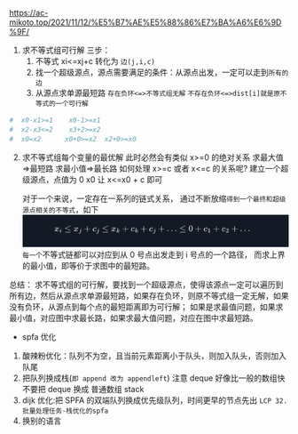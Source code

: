 https://ac-mikoto.top/2021/11/12/%E5%B7%AE%E5%88%86%E7%BA%A6%E6%9D%9F/

1. 求不等式组可行解
   三步：
   1. 不等式 xi<=xj+c 转化为 `边(j,i,c)`
   2. 找一个超级源点，源点需要满足的条件：从源点出发，一定可以走到`所有的边`
   3. 从源点求单源最短路
      `存在负环<=>不等式组无解`
      `不存在负环<=>dist[i]就是原不等式的一个可行解`

```py
#  x0-x1>=1    x0-1>=x1
#  x2-x3<=2    x3+2>=x2
#  x0=x2      x0+0>=x2  x2+0>=x0
```

2. 求不等式组每个变量的最优解
   此时必然会有类似 x>=0 的绝对关系
   求最大值=>最短路
   求最小值=>最长路
   如何处理 x>=c 或者 x<=c 的关系呢?
   建立一个超级源点，点值为 0 x0 让 x<=x0 + c 即可

   对于一个来说，一定存在一系列的链式关系，
   通过不断放缩`得到一个最终和超级源点相关的不等式`，如下
   ![](image/note/1646737682891.png)
   `每一个`不等式链都可以对应到从 0 号点出发走到 i 号点的一个路径，
   而求上界的最小值，即等价于求图中的最短路。

总结：
求不等式组的可行解，要找到一个超级源点，使得该源点一定可以遍历到所有边，然后从源点求单源最短路，如果存在负环，则原不等式组一定无解，如果没有负环，从源点到每个点的最短距离即为可行解；
如果是求最值问题，如果求最小值，对应图中求最长路，如果求最大值问题，对应在图中求最短路。

- spfa 优化

1. 酸辣粉优化：队列不为空，且当前元素距离小于队头，则加入队头，否则加入队尾
2. 把队列换成栈(`即 append 改为 appendleft`) 注意 deque 好像比一般的数组快 不要把 deque 换成 普通数组 stack
3. dijk 优化:把 SPFA 的双端队列换成优先级队列，时间更早的节点先出
   `LCP 32. 批量处理任务-栈优化的spfa`
4. 换别的语言
